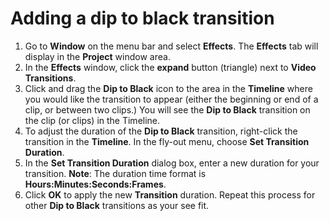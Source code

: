 # Adding a dip to black transition

1. Go to **Window** on the menu bar and select **Effects**. The **Effects** tab will display in the **Project** window area.
2. In the **Effects** window, click the **expand** button (triangle) next to **Video Transitions**.
3. Click and drag the **Dip to Black** icon to the area in the **Timeline** where you would like the transition to appear (either the beginning or end of a clip, or between two clips.) You will see the **Dip to Black** transition on the clip (or clips) in the Timeline.
4. To adjust the duration of the **Dip to Black** transition, right-click the transition in the **Timeline**. In the fly-out menu, choose **Set Transition Duration**.
5. In the **Set Transition Duration** dialog box, enter a new duration for your transition. **Note**: The duration time format is **Hours:Minutes:Seconds:Frames**.
6. Click **OK** to apply the new **Transition** duration. Repeat this process for other **Dip to Black** transitions as your see fit.
